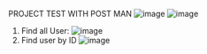 PROJECT TEST WITH POST MAN
![image](https://github.com/user-attachments/assets/c121f94f-4c09-4aec-83f9-c37464c277e9)
![image](https://github.com/user-attachments/assets/b8bd47f2-81f2-4b99-9014-82dd0222eb9e)

1. Find all User:
![image](https://github.com/user-attachments/assets/c3d92d73-8f3a-4c8f-b380-97bb26b6307b)
2. Find user by ID
![image](https://github.com/user-attachments/assets/71ec5aed-a3da-4db1-b71f-95a88f3050fb)
